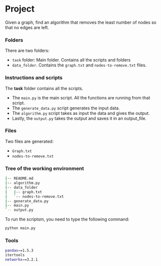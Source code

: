 # Project

Given a graph, find an algorithm that removes the least number of nodes so that no edges are left.

### Folders

There are two folders:
- `task` folder: Main folder. Contains all the scripts and folders
- `data_folder`. Contains the `graph.txt` and `nodes-to-remove.txt` files.

### Instructions and scripts

The **task** folder contains all the scripts.
- The `main.py` is the main script. All the functions are running from that script.
- The `generate_data.py` script generates the input data.
- The `algorithm.py` script takes as input the data and gives the output.
- Lastly, the `output.py` takes the output and saves it in an output_file.

### Files

Two files are generated:
- `Graph.txt`
- `nodes-to-remove.txt`

### Tree of the working environment

```bash
|-- README.md
|-- algorithm.py
|-- data_folder
|   |-- graph.txt
|   `-- nodes-to-remove.txt
|-- generate_data.py
|-- main.py
`-- output.py
```

To run the scriptsm, you need to type the following command:
```bash
python main.py
```

### Tools

```bash
pandas==1.5.3
itertools
networkx==3.2.1
```


